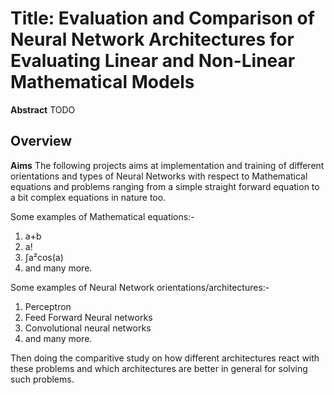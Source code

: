 # Title: Evaluation and Comparison of Neural Network Architectures for Evaluating Linear and Non-Linear Mathematical Models

**Abstract**
TODO

## Overview

**Aims**
The following projects aims at implementation and training of different orientations and types of Neural Networks 
with respect to Mathematical equations and problems ranging from a simple straight forward equation to a bit complex equations in nature too.

Some examples of Mathematical equations:-
1) a+b
2) a!
3) ∫a²cos(a)
4) and many more.

Some examples of Neural Network orientations/architectures:-
1) Perceptron
2) Feed Forward Neural networks
3) Convolutional neural networks
4) and many more.

Then doing the comparitive study on how different architectures react with these problems and which architectures are better in general for solving such problems.
